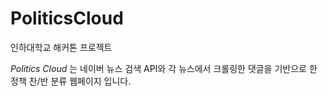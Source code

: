 # PoliticsCloud
인하대학교 해커톤 프로젝트

*Politics Cloud* 는 네이버 뉴스 검색 API와 각 뉴스에서 크롤링한 댓글을 기반으로 한 정책 찬/반 분류 웹페이지 입니다.